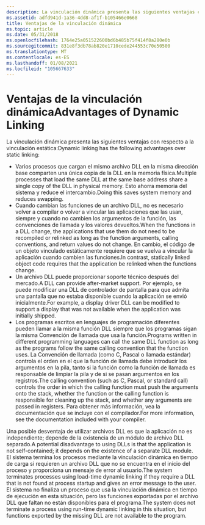 ```yaml
---
description: La vinculación dinámica presenta las siguientes ventajas con respecto a la vinculación estática.
ms.assetid: adfd941d-1a36-4dd8-af1f-b105466e0668
title: Ventajas de la vinculación dinámica
ms.topic: article
ms.date: 05/31/2018
ms.openlocfilehash: 1764e25a051522600bd6b485b75f414f8a280e0b
ms.sourcegitcommit: 831e8f3db78ab820e1710cede244553c70e50500
ms.translationtype: MT
ms.contentlocale: es-ES
ms.lasthandoff: 01/08/2021
ms.locfileid: "105667633"
---
```

# <a name="advantages-of-dynamic-linking"></a><span data-ttu-id="63a8b-103">Ventajas de la vinculación dinámica</span><span class="sxs-lookup"><span data-stu-id="63a8b-103">Advantages of Dynamic Linking</span></span>

<span data-ttu-id="63a8b-104">La vinculación dinámica presenta las siguientes ventajas con respecto a la vinculación estática:</span><span class="sxs-lookup"><span data-stu-id="63a8b-104">Dynamic linking has the following advantages over static linking:</span></span>

-   <span data-ttu-id="63a8b-105">Varios procesos que cargan el mismo archivo DLL en la misma dirección base comparten una única copia de la DLL en la memoria física.</span><span class="sxs-lookup"><span data-stu-id="63a8b-105">Multiple processes that load the same DLL at the same base address share a single copy of the DLL in physical memory.</span></span> <span data-ttu-id="63a8b-106">Esto ahorra memoria del sistema y reduce el intercambio.</span><span class="sxs-lookup"><span data-stu-id="63a8b-106">Doing this saves system memory and reduces swapping.</span></span>
-   <span data-ttu-id="63a8b-107">Cuando cambian las funciones de un archivo DLL, no es necesario volver a compilar o volver a vincular las aplicaciones que las usan, siempre y cuando no cambien los argumentos de la función, las convenciones de llamada y los valores devueltos.</span><span class="sxs-lookup"><span data-stu-id="63a8b-107">When the functions in a DLL change, the applications that use them do not need to be recompiled or relinked as long as the function arguments, calling conventions, and return values do not change.</span></span> <span data-ttu-id="63a8b-108">En cambio, el código de un objeto vinculado estáticamente requiere que se vuelva a vincular la aplicación cuando cambien las funciones.</span><span class="sxs-lookup"><span data-stu-id="63a8b-108">In contrast, statically linked object code requires that the application be relinked when the functions change.</span></span>
-   <span data-ttu-id="63a8b-109">Un archivo DLL puede proporcionar soporte técnico después del mercado.</span><span class="sxs-lookup"><span data-stu-id="63a8b-109">A DLL can provide after-market support.</span></span> <span data-ttu-id="63a8b-110">Por ejemplo, se puede modificar una DLL de controlador de pantalla para que admita una pantalla que no estaba disponible cuando la aplicación se envió inicialmente.</span><span class="sxs-lookup"><span data-stu-id="63a8b-110">For example, a display driver DLL can be modified to support a display that was not available when the application was initially shipped.</span></span>
-   <span data-ttu-id="63a8b-111">Los programas escritos en lenguajes de programación diferentes pueden llamar a la misma función DLL siempre que los programas sigan la misma Convención de llamada que usa la función.</span><span class="sxs-lookup"><span data-stu-id="63a8b-111">Programs written in different programming languages can call the same DLL function as long as the programs follow the same calling convention that the function uses.</span></span> <span data-ttu-id="63a8b-112">La Convención de llamada (como C, Pascal o llamada estándar) controla el orden en el que la función de llamada debe introducir los argumentos en la pila, tanto si la función como la función de llamada es responsable de limpiar la pila y de si se pasan argumentos en los registros.</span><span class="sxs-lookup"><span data-stu-id="63a8b-112">The calling convention (such as C, Pascal, or standard call) controls the order in which the calling function must push the arguments onto the stack, whether the function or the calling function is responsible for cleaning up the stack, and whether any arguments are passed in registers.</span></span> <span data-ttu-id="63a8b-113">Para obtener más información, vea la documentación que se incluye con el compilador.</span><span class="sxs-lookup"><span data-stu-id="63a8b-113">For more information, see the documentation included with your compiler.</span></span>

<span data-ttu-id="63a8b-114">Una posible desventaja de utilizar archivos DLL es que la aplicación no es independiente; depende de la existencia de un módulo de archivo DLL separado.</span><span class="sxs-lookup"><span data-stu-id="63a8b-114">A potential disadvantage to using DLLs is that the application is not self-contained; it depends on the existence of a separate DLL module.</span></span> <span data-ttu-id="63a8b-115">El sistema termina los procesos mediante la vinculación dinámica en tiempo de carga si requieren un archivo DLL que no se encuentra en el inicio del proceso y proporciona un mensaje de error al usuario.</span><span class="sxs-lookup"><span data-stu-id="63a8b-115">The system terminates processes using load-time dynamic linking if they require a DLL that is not found at process startup and gives an error message to the user.</span></span> <span data-ttu-id="63a8b-116">El sistema no finaliza un proceso que usa la vinculación dinámica en tiempo de ejecución en esta situación, pero las funciones exportadas por el archivo DLL que faltan no están disponibles para el programa.</span><span class="sxs-lookup"><span data-stu-id="63a8b-116">The system does not terminate a process using run-time dynamic linking in this situation, but functions exported by the missing DLL are not available to the program.</span></span>

 

 



